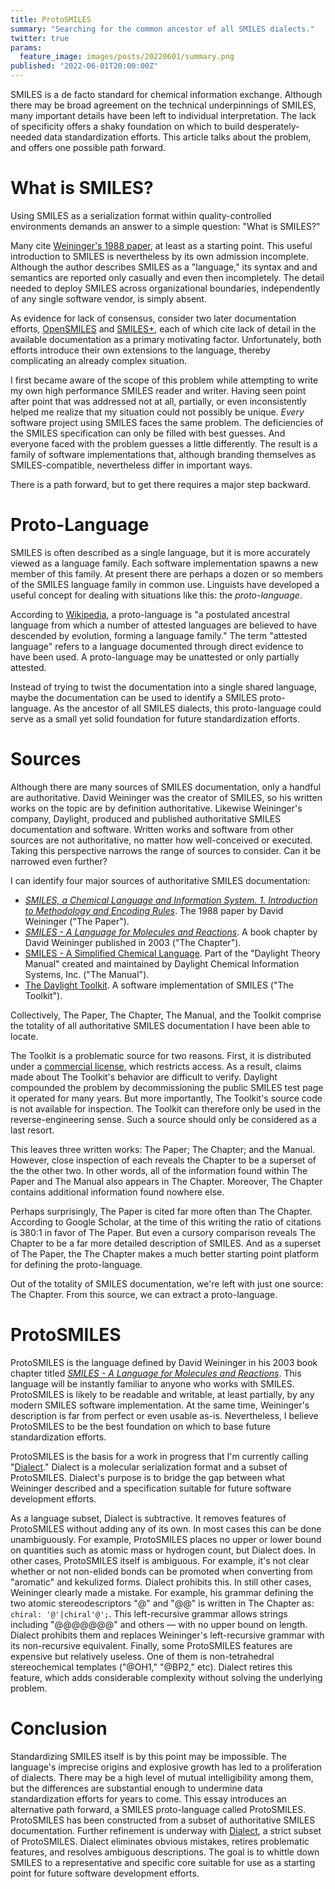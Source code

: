 ```yaml
---
title: ProtoSMILES
summary: "Searching for the common ancestor of all SMILES dialects."
twitter: true
params:
  feature_image: images/posts/20220601/summary.png
published: "2022-06-01T20:00:00Z"
---
```


SMILES is a de facto standard for chemical information exchange. Although there may be broad agreement on the technical underpinnings of SMILES, many important details have been left to individual interpretation. The lack of specificity offers a shaky foundation on which to build desperately-needed data standardization efforts. This article talks about the problem, and offers one possible path forward.

# What is SMILES?

Using SMILES as a serialization format within quality-controlled environments demands an answer to a simple question: "What is SMILES?"

Many cite [Weininger's 1988 paper](https://doi.org/10.1021/ci00057a005), at least as a starting point. This useful introduction to SMILES is nevertheless by its own admission incomplete. Although the author describes SMILES as a "language," its syntax and and semantics are reported only casually and even then incompletely. The detail needed to deploy SMILES across organizational boundaries, independently of any single software vendor, is simply absent.

As evidence for lack of consensus, consider two later documentation efforts, [OpenSMILES](http://opensmiles.org) and [SMILES+](https://iupac.org/projects/project-details/?project_nr=2019-002-2-024), each of which cite lack of detail in the available documentation as a primary motivating factor. Unfortunately, both efforts introduce their own extensions to the language, thereby complicating an already complex situation.

I first became aware of the scope of this problem while attempting to write my own high performance SMILES reader and writer. Having seen point after point that was addressed not at all, partially, or even inconsistently helped me realize that my situation could not possibly be unique. *Every* software project using SMILES faces the same problem. The deficiencies of the SMILES specification can only be filled with best guesses. And everyone faced with the problem guesses a little differently. The result is a family of software implementations that, although branding themselves as SMILES-compatible, nevertheless differ in important ways.

There is a path forward, but to get there requires a major step backward.

# Proto-Language

SMILES is often described as a single language, but it is more accurately viewed as a language family. Each software implementation spawns a new member of this family. At present there are perhaps a dozen or so members of the SMILES language family in common use. Linguists have developed a useful concept for dealing with situations like this: the *proto-language*.

According to [Wikipedia](https://en.wikipedia.org/wiki/Proto-language), a proto-language is "a postulated ancestral language from which a number of attested languages are believed to have descended by evolution, forming a language family." The term "attested language" refers to a language documented through direct evidence to have been used. A proto-language may be unattested or only partially attested.

Instead of trying to twist the documentation into a single shared language, maybe the documentation can be used to identify a SMILES proto-language. As the ancestor of all SMILES dialects, this proto-language could serve as a small yet solid foundation for future standardization efforts.

# Sources

Although there are many sources of SMILES documentation, only a handful are authoritative. David Weininger was the creator of SMILES, so his written works on the topic are by definition authoritative. Likewise Weininger's company, Daylight, produced and published authoritative SMILES documentation and software. Written works and software from other sources are not authoritative, no matter how well-conceived or executed. Taking this perspective narrows the range of sources to consider. Can it be narrowed even further?

I can identify four major sources of authoritative SMILES documentation:

- [*SMILES, a Chemical Language and Information System. 1. Introduction to Methodology and Encoding Rules*](https://doi.org/10.1021/ci00057a005). The 1988 paper by David Weininger ("The Paper").
- [*SMILES - A Language for Molecules and Reactions*](http://doi.wiley.com/10.1002/9783527618279.ch5). A book chapter by David Weininger published in 2003 ("The Chapter").
- [SMILES - A Simplified Chemical Language](https://www.daylight.com/dayhtml/doc/theory/theory.smiles.html). Part of the "Daylight Theory Manual" created and maintained by Daylight Chemical Information Systems, Inc. ("The Manual").
- [The Daylight Toolkit](https://www.daylight.com/products/toolkit.html). A software implementation of SMILES ("The Toolkit").

Collectively, The Paper, The Chapter, The Manual, and the Toolkit comprise the totality of all authoritative SMILES documentation I have been able to locate.

The Toolkit is a problematic source for two reasons. First, it is distributed under a [commercial license](https://www.daylight.com/sales/index.html), which restricts access. As a result, claims made about The Toolkit's behavior are difficult to verify. Daylight compounded the problem by decommissioning the public SMILES test page it operated for many years. But more importantly, The Toolkit's source code is not available for inspection. The Toolkit can therefore only be used in the reverse-engineering sense. Such a source should only be considered as a last resort.

This leaves three written works: The Paper; The Chapter; and the Manual. However, close inspection of each reveals the Chapter to be a superset of the the other two. In other words, all of the information found within The Paper and The Manual also appears in The Chapter. Moreover, The Chapter contains additional information found nowhere else.

Perhaps surprisingly, The Paper is cited far more often than The Chapter. According to Google Scholar, at the time of this writing the ratio of citations is 380:1 in favor of The Paper. But even a cursory comparison reveals The Chapter to be a far more detailed description of SMILES. And as a superset of The Paper, the The Chapter makes a much better starting point platform for defining the proto-language.

Out of the totality of SMILES documentation, we're left with just one source: The Chapter. From this source, we can extract a proto-language.

# ProtoSMILES

ProtoSMILES is the language defined by David Weininger in his 2003 book chapter titled [*SMILES - A Language for Molecules and Reactions*](http://doi.wiley.com/10.1002/9783527618279.ch5). This language will be instantly familiar to anyone who works with SMILES. ProtoSMILES is likely to be readable and writable, at least partially, by any modern SMILES software implementation. At the same time, Weininger's description is far from perfect or even usable as-is. Nevertheless, I believe ProtoSMILES to be the best foundation on which to base future standardization efforts.

ProtoSMILES is the basis for a work in progress that I'm currently calling "[Dialect](https://github.com/rapodaca/dialect)." Dialect is a molecular serialization format and a subset of ProtoSMILES. Dialect's purpose is to bridge the gap between what Weininger described and a specification suitable for future software development efforts.

As a language subset, Dialect is subtractive. It removes features of ProtoSMILES without adding any of its own. In most cases this can be done unambiguously. For example, ProtoSMILES places no upper or lower bound on quantities such as atomic mass or hydrogen count, but Dialect does. In other cases, ProtoSMILES itself is ambiguous. For example, it's not clear whether or not non-elided bonds can be promoted when converting from "aromatic" and kekulized forms. Dialect prohibits this. In still other cases, Weininger clearly made a mistake. For example, his grammar defining the two atomic stereodescriptors "@" and "@@" is written in The Chapter as: `chiral: '@'|chiral'@';`. This left-recursive grammar allows strings including "@@@@@@@" and others &mdash; with no upper bound on length. Dialect prohibits them and replaces Weininger's left-recursive grammar with its non-recursive equivalent. Finally, some ProtoSMILES features are expensive but relatively useless. One of them is non-tetrahedral stereochemical templates ("@OH1," "@BP2," etc). Dialect retires this feature, which adds considerable complexity without solving the underlying problem.

# Conclusion

Standardizing SMILES itself is by this point may be impossible. The language's imprecise origins and explosive growth has led to a proliferation of dialects. There may be a high level of mutual intelligibility among them, but the differences are substantial enough to undermine data standardization efforts for years to come. This essay introduces an alternative path forward, a SMILES proto-language called ProtoSMILES. ProtoSMILES has been constructed from a subset of authoritative SMILES documentation. Further refinement is underway with [Dialect](https://github.com/rapodaca/dialect), a strict subset of ProtoSMILES. Dialect eliminates obvious mistakes, retires problematic features, and resolves ambiguous descriptions. The goal is to whittle down SMILES to a representative and specific core suitable for use as a starting point for future software development efforts.
